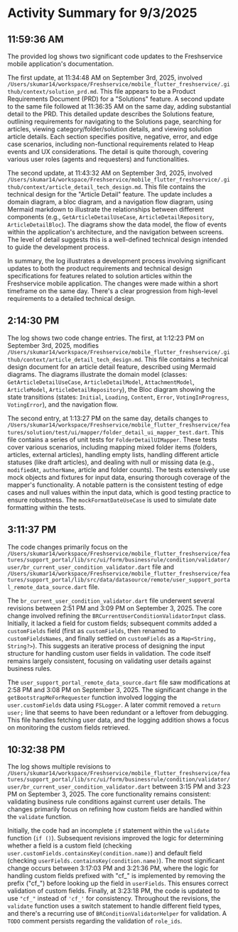 # Activity Summary for 9/3/2025

## 11:59:36 AM
The provided log shows two significant code updates to the Freshservice mobile application's documentation.

The first update, at 11:34:48 AM on September 3rd, 2025, involved `/Users/skumar14/workspace/Freshservice/mobile_flutter_freshservice/.github/context/solution_prd.md`.  This file appears to be a Product Requirements Document (PRD) for a "Solutions" feature.  A second update to the same file followed at 11:36:35 AM on the same day, adding substantial detail to the PRD. This detailed update describes the Solutions feature, outlining requirements for navigating to the Solutions page, searching for articles, viewing category/folder/solution details, and viewing solution article details.  Each section specifies positive, negative, error, and edge case scenarios,  including non-functional requirements related to Heap events and UX considerations. The detail is quite thorough, covering various user roles (agents and requesters) and functionalities.

The second update, at 11:43:32 AM on September 3rd, 2025, involved `/Users/skumar14/workspace/Freshservice/mobile_flutter_freshservice/.github/context/article_detail_tech_design.md`. This file contains the technical design for the "Article Detail" feature.  The update includes a domain diagram, a bloc diagram, and a navigation flow diagram, using Mermaid markdown to illustrate the relationships between different components (e.g., `GetArticleDetailUseCase`, `ArticleDetailRepository`, `ArticleDetailBloc`).  The diagrams show the data model, the flow of events within the application's architecture, and the navigation between screens.  The level of detail suggests this is a well-defined technical design intended to guide the development process.

In summary, the log illustrates a development process involving significant updates to both the product requirements and technical design specifications for features related to solution articles within the Freshservice mobile application. The changes were made within a short timeframe on the same day.  There's a clear progression from high-level requirements to a detailed technical design.


## 2:14:30 PM
The log shows two code change entries.  The first, at 1:12:23 PM on September 3rd, 2025, modifies `/Users/skumar14/workspace/Freshservice/mobile_flutter_freshservice/.github/context/article_detail_tech_design.md`. This file contains a technical design document for an article detail feature, described using Mermaid diagrams.  The diagrams illustrate the domain model (classes: `GetArticleDetailUseCase`, `ArticleDetailModel`, `AttachmentModel`, `ArticleModel`, `ArticleDetailRepository`), the Bloc diagram showing the state transitions (states: `Initial`, `Loading`, `Content`, `Error`, `VotingInProgress`, `VotingError`), and the navigation flow.

The second entry, at 1:13:27 PM on the same day, details changes to `/Users/skumar14/workspace/Freshservice/mobile_flutter_freshservice/features/solution/test/ui/mapper/folder_detail_ui_mapper_test.dart`. This file contains a series of unit tests for `FolderDetailUIMapper`. These tests cover various scenarios, including mapping mixed folder items (folders, articles, external articles), handling empty lists, handling different article statuses (like draft articles), and dealing with null or missing data (e.g., `modifiedAt`, `authorName`, article and folder counts). The tests extensively use mock objects and fixtures for input data, ensuring thorough coverage of the mapper's functionality.  A notable pattern is the consistent testing of edge cases and null values within the input data, which is good testing practice to ensure robustness.  The `mockFormatDateUseCase` is used to simulate date formatting within the tests.


## 3:11:37 PM
The code changes primarily focus on the `/Users/skumar14/workspace/Freshservice/mobile_flutter_freshservice/features/support_portal/lib/src/ui/form/businessrule/condition/validator/user/br_current_user_condition_validator.dart` file and  `/Users/skumar14/workspace/Freshservice/mobile_flutter_freshservice/features/support_portal/lib/src/data/datasource/remote/user_support_portal_remote_data_source.dart` file.

The `br_current_user_condition_validator.dart` file underwent several revisions between 2:51 PM and 3:09 PM on September 3, 2025.  The core change involved refining the `BRCurrentUserConditionValidatorInput` class. Initially, it lacked a field for custom fields; subsequent commits added a `customFields` field (first as `customFields`, then renamed to `customFieldsNames`, and finally settled on `customFields` as a `Map<String, String?>`). This suggests an iterative process of designing the input structure for handling custom user fields in validation.  The code itself remains largely consistent, focusing on validating user details against business rules.


The `user_support_portal_remote_data_source.dart` file saw modifications at 2:58 PM and 3:08 PM on September 3, 2025.  The significant change in the `getBootstrapMeForRequester` function involved logging the `user.customFields` data using `FSLogger`. A later commit removed a `return user;` line that seems to have been redundant or a leftover from debugging.  This file handles fetching user data, and the logging addition shows a focus on monitoring the custom fields retrieved.


## 10:32:38 PM
The log shows multiple revisions to `/Users/skumar14/workspace/Freshservice/mobile_flutter_freshservice/features/support_portal/lib/src/ui/form/businessrule/condition/validator/user/br_current_user_condition_validator.dart` between 3:15 PM and 3:23 PM on September 3, 2025.  The core functionality remains consistent: validating business rule conditions against current user details.  The changes primarily focus on refining how custom fields are handled within the `validate` function.

Initially, the code had an incomplete `if` statement within the `validate` function (`if ()`). Subsequent revisions improved the logic for determining whether a field is a custom field (checking `user.customFields.containsKey(condition.name)`) and default field (checking `userFields.containsKey(condition.name)`).  The most significant change occurs between 3:17:03 PM and 3:21:36 PM, where the logic for handling custom fields prefixed with "cf_" is implemented by removing the prefix ("cf_") before looking up the field in `userFields`. This ensures correct validation of custom fields.  Finally, at 3:23:18 PM, the code is updated to use `"cf_"` instead of `'cf_'` for consistency.  Throughout the revisions, the `validate` function uses a switch statement to handle different field types, and there's a recurring use of `BRConditionValidatorHelper` for validation. A `TODO` comment persists regarding the validation of `role_ids`.
